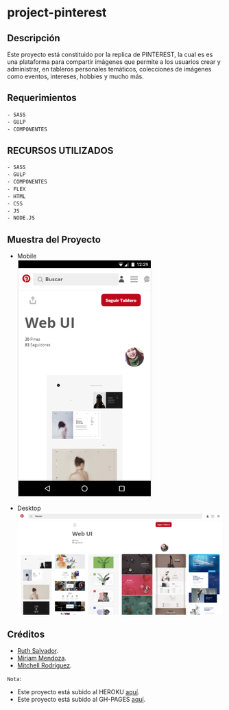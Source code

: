 # project-pinterest


## Descripción
Este proyecto está constituido por la replica de PINTEREST, la cual es es una plataforma para compartir imágenes que permite a los usuarios crear y administrar, en tableros personales temáticos, colecciones de imágenes como eventos, intereses, hobbies y mucho más. 

## Requerimientos
   ```sh
  - SASS
  - GULP
  - COMPONENTES
```
## RECURSOS UTILIZADOS
   ```sh
  - SASS
  - GULP
  - COMPONENTES
  - FLEX 
  - HTML
  - CSS
  - JS
  - NODE.JS
```
## Muestra del Proyecto
+ Mobile  <br/>
  ![mobile](src/assets/img/screenshot/mobile_pinterest.PNG)
  
 + Desktop <br/>
  ![mobile](src/assets/img/screenshot/desktop_pinterest.PNG)


## Créditos

- [Ruth Salvador](https://github.com/RuthSalvador). <br/>
- [Miriam Mendoza](https://github.com/mgmp2). <br/>
- [Mitchell Rodríguez](https://github.com/mishrole). <br/>
 

`Nota`:

- Este proyecto está subido al HEROKU [aquí](https://project-pinterest-lab.herokuapp.com/).<br/>
- Este proyecto está subido al GH-PAGES [aquí](https://ruthsalvador.github.io/project-pinterest/public/index.html).

